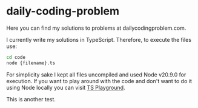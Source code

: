 # daily-coding-problem

Here you can find my solutions to problems at dailycodingproblem.com.

I currently write my solutions in TypeScript. Therefore, to execute the files use:

```bash
cd code
node {filename}.ts
```

For simplicity sake I kept all files uncompiled and used Node v20.9.0 for execution. If you want to play around with the code and don't want to do it using Node locally you can visit [TS Playground](https://www.typescriptlang.org/play/?#code/Q).

This is another test.